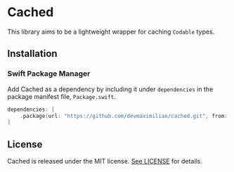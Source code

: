 # Cached

This library aims to be a lightweight wrapper for caching `Codable` types.

## Installation

### Swift Package Manager

Add Cached as a dependency by including it under `dependencies` in the package manifest file, `Package.swift`.

```swift
dependencies: [
    .package(url: "https://github.com/devmaximilian/cached.git", from: "x.x.x")
]
```

## License

Cached is released under the MIT license. [See LICENSE](https://github.com/devmaximilian/cached/blob/master/LICENSE) for details.
